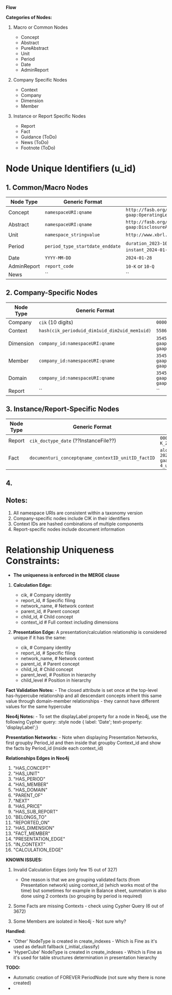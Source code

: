

**Flow**


**Categories of Nodes:**
1. Macro or Common Nodes
    - Concept
    - Abstract
    - PureAbstract
    - Unit
    - Period
    - Date
    - AdminReport
    
2. Company Specific Nodes
    - Context 
    - Company
    - Dimension
    - Member
    
3. Instance or Report Specific Nodes
    - Report
    - Fact
    - Guidance (ToDo)
    - News (ToDo)
    - Footnote (ToDo)


# Node Unique Identifiers (u_id)

## 1. Common/Macro Nodes
| Node Type    | Generic Format                  | Example                                                     |
|-------------|--------------------------------|---------------------------------------------------------------|
| Concept     | `namespaceURI:qname`           | `http://fasb.org/us-gaap/2023:us-gaap:OperatingLeasePayments` |
| Abstract    | `namespaceURI:qname`           | `http://fasb.org/us-gaap/2023:us-gaap:DisclosureAbstract`     |
| Unit        | `namespace_stringvalue`        | `http://www.xbrl.org/2003/iso4217_iso4217:USD`                |
| Period      | `period_type_startdate_enddate`| `duration_2023-10-01_2024-10-01` or `instant_2024-01-28` or forever    
| Date        | `YYYY-MM-DD`                   | `2024-01-28`                                                  |
| AdminReport | `report_code`                  | `10-K` or `10-Q`                                              |
| News | ``                  | ``                                              |


## 2. Company-Specific Nodes
| Node Type  | Generic Format                                   | Example                                                             |
|------------|--------------------------------------------------|---------------------------------------------------------------------|
| Company    | `cik` (10 digits)                                | `0000003545`                                                        |
| Context    | `hash(cik_perioduid_dim1uid_dim2uid_mem1uid)`    | `558673591988726742`                                                |
| Dimension  | `company_id:namespaceURI:qname`                  | `3545:http://fasb.org/us-gaap/2023:us-gaap:SubsequentEventTypeAxis` |
| Member     | `company_id:namespaceURI:qname`                  | `3545:http://fasb.org/us-gaap/2023:us-gaap:OperatingSegmentsMember` |
| Domain     | `company_id:namespaceURI:qname`                  | `3545:http://fasb.org/us-gaap/2023:us-gaap:SubsequentEventTypeDomain` |
| Report     | ``                  | `` |


## 3. Instance/Report-Specific Nodes
| Node Type  | Generic Format                                | Example                                                    |
|------------|----------------------------------------------|-------------------------------------------------------------|
| Report     | `cik_doctype_date`      (??InstanceFile??)   | `0000003545_10-K_2024-01-28`                                |
| Fact       | `documenturi_conceptqname_contextID_unitID_factID` | `alco-20240930.htm_us-gaap:CommonStock_c-4_usd_f-90`  |


## 4. 

## Notes:
1. All namespace URIs are consistent within a taxonomy version
2. Company-specific nodes include CIK in their identifiers
3. Context IDs are hashed combinations of multiple components
4. Report-specific nodes include document information


# Relationship Uniqueness Constraints:
- **The uniqueness is enforced in the MERGE clause** 

1. **Calculation Edge:** 
    - cik,                # Company identity
    - report_id,          # Specific filing
    - network_name,       # Network context
    - parent_id,          # Parent concept
    - child_id,           # Child concept
    - context_id          # Full context including dimensions

2. **Presentation Edge:** A presentation/calculation relationship is considered unique if it has the same:
    - cik,                # Company identity
    - report_id,          # Specific filing
    - network_name,       # Network context
    - parent_id,          # Parent concept
    - child_id,           # Child concept
    - parent_level,       # Position in hierarchy
    - child_level         # Position in hierarchy



**Fact Validation Notes:**
    - The closed attribute is set once at the top-level has-hypercube relationship and all descendant concepts inherit this same value through domain-member relationships - they cannot have different values for the same hypercube


**Neo4j Notes:**
    - To set the displayLabel property for a node in Neo4j, use the following Cypher query:
      :style node { label: 'Date'; text-property: 'displayLabel';}


**Presentation Networks:**
    - Note when displaying Presentation Networks, first groupby Period_id and then inside that groupby Context_id and show the facts by Period_id (inside each context_id)


**Relationships Edges in Neo4j**
1. "HAS_CONCEPT"
2. "HAS_UNIT"
3. "HAS_PERIOD"
4. "HAS_MEMBER"
5. "HAS_DOMAIN"
6. "PARENT_OF"
7. "NEXT"
8. "HAS_PRICE"
9. "HAS_SUB_REPORT"
10. "BELONGS_TO"
11.  "REPORTED_ON"
12. "HAS_DIMENSION"
13. "FACT_MEMBER"
14. "PRESENTATION_EDGE"
15. "IN_CONTEXT"
16. "CALCULATION_EDGE"


**KNOWN ISSUES:**
1. Invalid Calculation Edges (only few 15 out of 327) 
   - One reason is that we are grouping validated facts (from Presentation network) using context_id (which works most of the time) but sometimes for example in Balance sheet, summation is also done using 2 contexts (so grouping by period is required)

2. Some Facts are missing Contexts - check using Cypher Query (6 out of 3672)
4. Some Members are isolated in Neo4j - Not sure why?

**Handled:**
- 'Other' NodeType is created in create_indexes - Which is Fine as it's used as default fallback (_initial_classify)
- 'HyperCube' NodeType is created in create_indexes - Which is Fine as it's used for table structures determination in presentation hierarchy

**TODO:**
- Automatic creation of FOREVER PeriodNode (not sure why there is none created)
- 